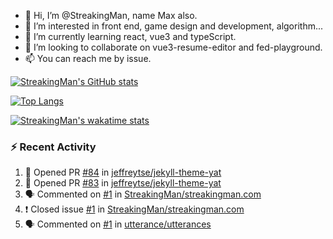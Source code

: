 - 👋 Hi, I’m @StreakingMan, name Max also.
- 👀 I’m interested in front end, game design and development, algorithm...
- 🌱 I’m currently learning react, vue3 and typeScript.
- 💞️ I’m looking to collaborate on vue3-resume-editor and fed-playground.
- 📫 You can reach me by issue.

<!---
StreakingMan/StreakingMan is a ✨ special ✨ repository because its `README.md` (this file) appears on your GitHub profile.
You can click the Preview link to take a look at your changes.
--->

[![StreakingMan's GitHub stats](https://github-readme-stats.vercel.app/api?username=StreakingMan)](https://github.com/anuraghazra/github-readme-stats)

[![Top Langs](https://github-readme-stats.vercel.app/api/top-langs/?username=StreakingMan&layout=compact)](https://github.com/anuraghazra/github-readme-stats)

[![StreakingMan's wakatime stats](https://github-readme-stats.vercel.app/api/wakatime?username=StreakingMan)](https://github.com/anuraghazra/github-readme-stats)

### :zap: Recent Activity

<!--START_SECTION:activity-->
1. 💪 Opened PR [#84](https://github.com/jeffreytse/jekyll-theme-yat/pull/84) in [jeffreytse/jekyll-theme-yat](https://github.com/jeffreytse/jekyll-theme-yat)
2. 💪 Opened PR [#83](https://github.com/jeffreytse/jekyll-theme-yat/pull/83) in [jeffreytse/jekyll-theme-yat](https://github.com/jeffreytse/jekyll-theme-yat)
3. 🗣 Commented on [#1](https://github.com/StreakingMan/streakingman.com/issues/1) in [StreakingMan/streakingman.com](https://github.com/StreakingMan/streakingman.com)
4. ❗️ Closed issue [#1](https://github.com/StreakingMan/streakingman.com/issues/1) in [StreakingMan/streakingman.com](https://github.com/StreakingMan/streakingman.com)
5. 🗣 Commented on [#1](https://github.com/utterance/utterances/issues/1) in [utterance/utterances](https://github.com/utterance/utterances)
<!--END_SECTION:activity-->
